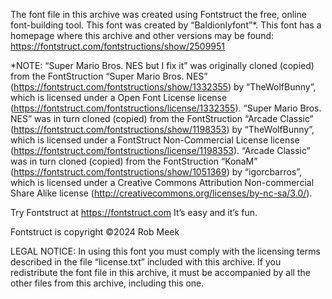 ﻿The font file in this archive was created using Fontstruct the free, online
font-building tool.
This font was created by “Baldionlyfont”*.
This font has a homepage where this archive and other versions may be found:
https://fontstruct.com/fontstructions/show/2509951

*NOTE: “Super Mario Bros. NES but I fix it” was originally cloned (copied)
from the FontStruction “Super Mario Bros. NES”
(https://fontstruct.com/fontstructions/show/1332355) by “TheWolfBunny”,
which is licensed under a Open Font License license
(https://fontstruct.com/fontstructions/license/1332355).
“Super Mario Bros. NES” was in turn cloned (copied) from the FontStruction
“Arcade Classic” (https://fontstruct.com/fontstructions/show/1198353) by
“TheWolfBunny”, which is licensed under a FontStruct Non-Commercial License
license (https://fontstruct.com/fontstructions/license/1198353).
“Arcade Classic” was in turn cloned (copied) from the FontStruction
“KonaM” (https://fontstruct.com/fontstructions/show/1051369) by
“igorcbarros”, which is licensed under a Creative Commons Attribution
Non-commercial Share Alike license
(http://creativecommons.org/licenses/by-nc-sa/3.0/).

Try Fontstruct at https://fontstruct.com
It’s easy and it’s fun.

Fontstruct is copyright ©2024 Rob Meek

LEGAL NOTICE:
In using this font you must comply with the licensing terms described in the
file “license.txt” included with this archive.
If you redistribute the font file in this archive, it must be accompanied by all
the other files from this archive, including this one.
